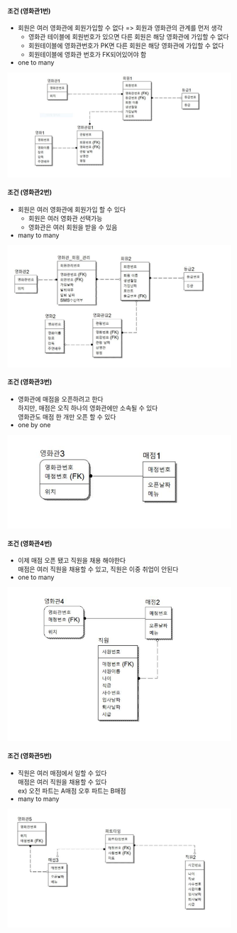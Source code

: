 
#### 조건 (영화관1번)
- 회원은 여러 영화관에 회원가입할 수 없다 => 회원과 영화관의 관계를 먼저 생각
  - 영화관 테이블에 회원번호가 있으면 다른 회원은 해당 영화관에 가입할 수 없다
  - 회원테이블에 영화관번호가 PK면 다른 회원은 해당 영화관에 가입할 수 없다
  - 회원테이블에 영화관 번호가 FK되어있어야 함
- one to many

![영화관1](../img/영화관1.JPG)


#### 조건 (영화관2번)
- 회원은 여러 영화관에 회원가입 할 수 있다
  - 회원은 여러 영화관 선택가능
  - 영화관은 여러 회원을 받을 수 있음
- many to many

![영화관2](../img/영화관2.JPG)


#### 조건 (영화관3번)
-  영화관에 매점을 오픈하려고 한다  
하지만, 매점은 오직 하나의 영화관에만 소속될 수 있다  
영화관도 매점 한 개만 오픈 할 수 있다
- one by one

![영화관3](../img/영화관3.JPG)


#### 조건 (영화관4번)
- 이제 매점 오픈 됐고 직원을 채용 해야한다  
매점은 여러 직원을 채용할 수 있고, 직원은 이중 취업이 안된다
-  one to many

![영화관4](../img/영화관4.JPG)

#### 조건 (영화관5번)
-  직원은 여러 매점에서 일할 수 있다  
매점은 여러 직원을 채용할 수 있다  
ex) 오전 파트는 A매점 오후 파트는 B매점
- many to many

![영화관5](../img/영화관5.JPG)
	